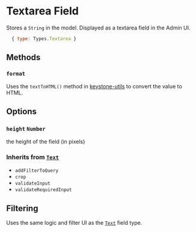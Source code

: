 # Textarea Field

Stores a `String` in the model.
Displayed as a textarea field in the Admin UI.

```js
  { type: Types.Textarea }
```

## Methods

### `format`

Uses the `textToHTML()` method in [keystone-utils](https://github.com/keystonejs/keystone-utils#conversion-utilities) to convert the value to HTML.

## Options

### `height` `Number`
the height of the field (in pixels)

### Inherits from [`Text`](../text)

* `addFilterToQuery`
* `crop`
* `validateInput`
* `validateRequiredInput`

## Filtering

Uses the same logic and filter UI as the [`Text`](../text) field type.
